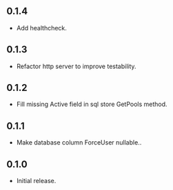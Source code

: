 ## 0.1.4

* Add healthcheck.

## 0.1.3

* Refactor http server to improve testability.

## 0.1.2

* Fill missing Active field in sql store GetPools method.

## 0.1.1

* Make database column ForceUser nullable..

## 0.1.0

* Initial release.
